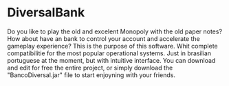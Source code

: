 # DiversalBank
Do you like to play the old and excelent Monopoly with the old paper notes? How about have an bank to control your account and accelerate the gameplay experience? This is the purpose of this software. Whit complete compatibilitie for the most popular operational systems. Just in brasilian portuguese at the moment, but with intuitive interface. You can download and edit for free the entire project, or simply download the "BancoDiversal.jar" file to start enjoyning with your friends.
